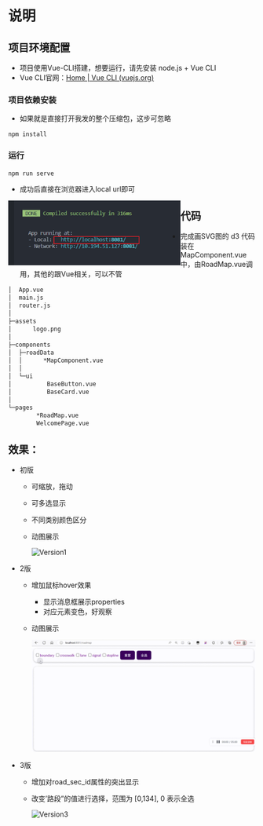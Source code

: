 # 说明

## 项目环境配置

- 项目使用Vue-CLI搭建，想要运行，请先安装 node.js + Vue CLI
- Vue CLI官网：[Home | Vue CLI (vuejs.org)](https://cli.vuejs.org/zh/)

### 项目依赖安装

- 如果就是直接打开我发的整个压缩包，这步可忽略

```
npm install
```

### 运行

```
npm run serve
```

- 成功后直接在浏览器进入local url即可

<img src="./img/1.png" style="zoom:67%;" align="left"/>



## 代码

- 完成画SVG图的 d3 代码装在 MapComponent.vue 中，由RoadMap.vue调用，其他的跟Vue相关，可以不管

```
│  App.vue
│  main.js
│  router.js
│
├─assets
│      logo.png
│
├─components
│  ├─roadData
│  │      *MapComponent.vue
│  │
│  └─ui
│          BaseButton.vue
│          BaseCard.vue
│
└─pages
        *RoadMap.vue
        WelcomePage.vue
```



## 效果：

- 初版

  - 可缩放，拖动

  - 可多选显示

  - 不同类别颜色区分

  - 动图展示

    ![Version1](/img/show1.gif)

- 2版

  - 增加鼠标hover效果

    - 显示消息框展示properties
    - 对应元素变色，好观察

  - 动图展示

    ![Version2](./img/show2.gif)

- 3版

  - 增加对road_sec_id属性的突出显示

  - 改变’路段”的值进行选择，范围为 [0,134], 0 表示全选

    ![Version3](./img/show3.gif)
